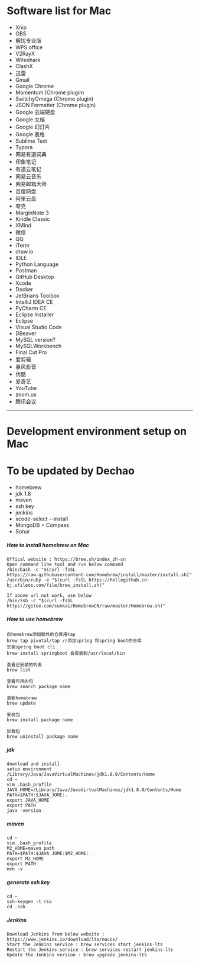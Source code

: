 # Software list for Mac
- Xnip
- OBS
- 解忧专业版
- WPS office
- V2RayX
- Wireshark
- ClashX
- 迅雷
- Gmail
- Google Chrome
- Momentum (Chrome plugin)
- SwitchyOmega (Chrome plugin)
- JSON Formatter (Chrome plugin)
- Google 云端硬盘
- Google 文档
- Google 幻灯片
- Google 表格
- Sublime Text
- Typora
- 网易有道词典
- 印象笔记
- 有道云笔记
- 网易云音乐
- 网易邮箱大师
- 百度网盘
- 阿里云盘
- 夸克
- MarginNote 3
- Kindle Classic
- XMind
- 微信
- QQ
- iTerm
- draw.io
- IDLE
- Python Language
- Postman
- GitHub Desktop
- Xcode
- Docker
- JetBrians Toolbox
- IntelliJ IDEA CE
- PyCharm CE
- Eclipse Installer
- Eclipse
- Visual Studio Code
- DBeaver
- MySQL version?
- MySQLWorkbench
- Final Cut Pro
- 爱剪辑
- 暴风影音
- 优酷
- 爱奇艺
- YouTube
- zoom.us
- 腾讯会议

---
# Development environment setup on Mac
# To be updated by Dechao
- homebrew
- jdk 1.8
- maven
- ssh key
- jenkins
- xcode-select --install
- MongoDB + Compass
- Sonar


##### How to install homebrew on Mac
```
Offical website : https://brew.sh/index_zh-cn
Open command line tool and run below command
/bin/bash -c "$(curl -fsSL https://raw.githubusercontent.com/Homebrew/install/master/install.sh)"
/usr/bin/ruby -e "$(curl -fsSL https://hellogithub.cn-bj.ufileos.com/file/brew_install.sh)"

If above url not work, use below
/bin/zsh -c "$(curl -fsSL https://gitee.com/cunkai/HomebrewCN/raw/master/Homebrew.sh)"

```

##### How to use homebrew
```
向homebrew添加额外的仓库用tap
brew tap pivotal/tap //添加spring 和spring boot的仓库
安装spring boot cli
brew install springboot 会安装到/usr/local/bin

查看已安装的列表
brew list

查看可用的包
brew search package name

更新homebrew
brew update

安装包
brew install package name

卸载包
brew uninstall package name
```

##### jdk
```
download and install
setup environment
/Library/Java/JavaVirtualMachines/jdk1.8.0/Contents/Home
cd ~
vim .bash_profile
JAVA_HOME=/Library/Java/JavaVirtualMachines/jdk1.8.0/Contents/Home
PATH=$PATH:$JAVA_JOME:.
export JAVA_HOME
export PATH
java -version
```

##### maven
```
cd ~
vim .bash_profile
M2_HOME=maven path
PATH=$PATH:$JAVA_JOME:$M2_HOME:.
export M2_HOME
export PATH
mvn -v
```

##### generate ssh key
```
cd ~
ssh-keygen -t rsa
cd .ssh
```

##### Jenkins
```
Download Jenkins from below website : https://www.jenkins.io/download/lts/macos/
Start the Jenkins service : brew services start jenkins-lts
Restart the Jenkins service : brew services restart jenkins-lts
Update the Jenkins version : brew upgrade jenkins-lts
```